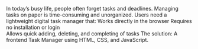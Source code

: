 In today’s busy life, people often forget tasks and deadlines.
Managing tasks on paper is time-consuming and unorganized.
Users need a lightweight digital task manager that: 
Works directly in the browser 
Requires no installation or login 	
Allows quick adding, deleting, and completing of tasks
The solution: A  frontend Task Manager using HTML, CSS, and JavaScript.

